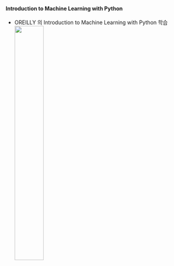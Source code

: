 #### Introduction to Machine Learning with Python
- OREILLY 의 Introduction to Machine Learning with Python 학습
<img src = 'http://image.yes24.com/goods/74398065/800x0' width = '40%'></img>
